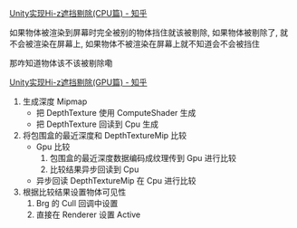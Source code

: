 [Unity实现Hi-z遮挡剔除(CPU篇) - 知乎](https://zhuanlan.zhihu.com/p/697659813)

如果物体被渲染到屏幕时完全被别的物体挡住就该被剔除,
如果物体被剔除了, 就不会被渲染在屏幕上,
如果物体不被渲染在屏幕上就不知道会不会被挡住

那咋知道物体该不该被剔除嘞

[Unity实现Hi-z遮挡剔除(GPU篇) - 知乎](https://zhuanlan.zhihu.com/p/700453220)


1. 生成深度 Mipmap
	- 把 DepthTexture 使用 ComputeShader 生成
	- 把 DepthTexture 回读到 Cpu 生成
2. 将包围盒的最近深度和 DepthTextureMip 比较
	 - Gpu 比较
		1. 包围盒的最近深度数据编码成纹理传到 Gpu 进行比较
		2. 比较结果异步回读到 Cpu
	 - 异步回读 DepthTextureMip 在 Cpu 进行比较
3. 根据比较结果设置物体可见性
	1. Brg 的 Cull 回调中设置
	2. 直接在 Renderer 设置 Active